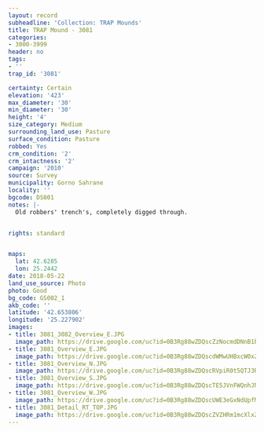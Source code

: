 ```yaml
---
layout: record
subheadline: 'Collection: TRAP Mounds'
title: TRAP Mound - 3081
categories:
- 3000-3999
header: no
tags:
- ''
trap_id: '3081'

certainty: Certain
elevation: '423'
max_diameter: '30'
min_diameter: '30'
height: '4'
size_category: Medium
surrounding_land_use: Pasture
surface_condition: Pasture
robbed: Yes
crm_condition: '2'
crm_intactness: '2'
campaign: '2010'
source: Survey
municipality: Gorno Sahrane
locality: ''
bgcode: DS001
notes: |-
  Old robbers' trench's, completely digged through.


rights: standard


maps:
  lat: 42.6285
  lon: 25.2442
date: 2018-05-22
land_use_source: Photo
photo: Good
bg_code: GS002_1
akb_code: ''
latitude: '42.653806'
longitude: '25.227902'
images:
- title: 3081_3082_Overview_E.JPG
  image_path: https://drive.google.com/uc?id=0B3Rg88wZDQscZzNocmdDNnB1bTQ
- title: 3081_Overview_E.JPG
  image_path: https://drive.google.com/uc?id=0B3Rg88wZDQscdWMwUHBxcW0xZWM
- title: 3081_Overview_N.JPG
  image_path: https://drive.google.com/uc?id=0B3Rg88wZDQscRVpiR0t5QTJ3Rmc
- title: 3081_Overview_S.JPG
  image_path: https://drive.google.com/uc?id=0B3Rg88wZDQscTE5JVnFWQnhJNXc
- title: 3081_Overview_W.JPG
  image_path: https://drive.google.com/uc?id=0B3Rg88wZDQscUWE3eGxNdUpfMmc
- title: 3081_Detail_RT_TOP.JPG
  image_path: https://drive.google.com/uc?id=0B3Rg88wZDQscZVZHRm1mcXlxZEE
---
```

